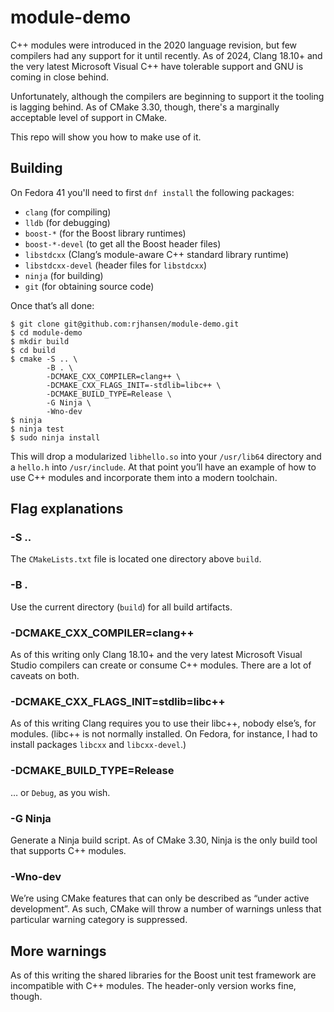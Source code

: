 # module-demo
C++ modules were introduced in the 2020 language revision, but few compilers
had any support for it until recently. As of 2024, Clang 18.10+ and the
very latest Microsoft Visual C++ have tolerable support and GNU is coming in
close behind.

Unfortunately, although the compilers are beginning to support it the tooling
is lagging behind.  As of CMake 3.30, though, there's a marginally acceptable
level of support in CMake.

This repo will show you how to make use of it.

## Building
On Fedora 41 you'll need to first `dnf install` the following packages:

* `clang` (for compiling)
* `lldb` (for debugging)
* `boost-*` (for the Boost library runtimes)
* `boost-*-devel` (to get all the Boost header files)
* `libstdcxx` (Clang’s module-aware C++ standard library runtime)
* `libstdcxx-devel` (header files for `libstdcxx`)
* `ninja` (for building)
* `git` (for obtaining source code)

Once that’s all done:

```
$ git clone git@github.com:rjhansen/module-demo.git
$ cd module-demo
$ mkdir build
$ cd build
$ cmake -S .. \
        -B . \
        -DCMAKE_CXX_COMPILER=clang++ \
        -DCMAKE_CXX_FLAGS_INIT=-stdlib=libc++ \
        -DCMAKE_BUILD_TYPE=Release \
        -G Ninja \
        -Wno-dev
$ ninja
$ ninja test
$ sudo ninja install
```

This will drop a modularized `libhello.so` into your `/usr/lib64`
directory and a `hello.h` into `/usr/include`.  At that point you’ll
have an example of how to use C++ modules and incorporate them into
a modern toolchain.

## Flag explanations

### -S ..
The `CMakeLists.txt` file is located one directory above `build`.

### -B .
Use the current directory (`build`) for all build artifacts.

### -DCMAKE_CXX_COMPILER=clang++
As of this writing only Clang 18.10+ and the very latest Microsoft
Visual Studio compilers can create or consume C++ modules.  There are a
lot of caveats on both.

### -DCMAKE_CXX_FLAGS_INIT=stdlib=libc++
As of this writing Clang requires you to use their libc++, nobody
else’s, for modules. (libc++ is not normally installed.  On Fedora, for
instance, I had to install packages `libcxx` and `libcxx-devel`.)

### -DCMAKE_BUILD_TYPE=Release
… or `Debug`, as you wish.

### -G Ninja
Generate a Ninja build script.  As of CMake 3.30, Ninja is the only
build tool that supports C++ modules.

### -Wno-dev
We’re using CMake features that can only be described as “under active
development”.  As such, CMake will throw a number of warnings unless
that particular warning category is suppressed.

## More warnings
As of this writing the shared libraries for the Boost unit test
framework are incompatible with C++ modules.  The header-only version
works fine, though.